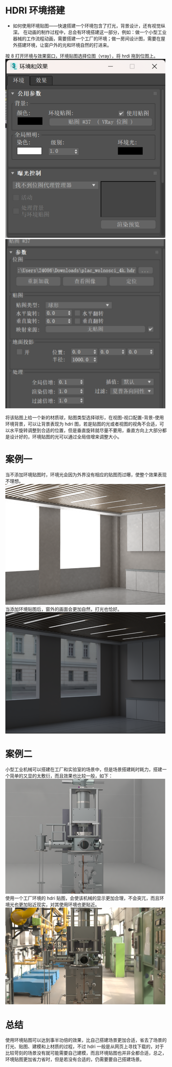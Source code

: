 # HDRI 环境搭建

- 如何使用环境贴图——快速搭建一个环境包含了打光，背景设计，还有视觉纵深。
  在动画的制作过程中，总会有环境搭建这一部分，例如：做一个小型工业器械的工作流程动画，需要搭建一个工厂的环境；做一房间设计图，需要在屋外搭建环境，让窗户外的光和环境自然的打进来。

按 8 打开环境与效果窗口，环境贴图选择位图（vray），将 hrdi 拖到位图上。
<img alt="设置图片" src="image.png" width="500">
<img alt="设置图片" src="image-1.png" width="500">

将该贴图上给一个新的材质球，贴图类型选择球形，在视图-视口配置-背景-使用环境背景，可以让背景表现为 hdri 图，若是贴图的光或者视图的视角不合适，可以水平旋转调整到合适的位置，但是垂直旋转就尽量不要用，垂直方向上大部分都是设计好的，环境贴图的光可以通过全局倍增来调整大小。

# 案例一

当不添加环境贴图时，环境光会因为外界没有相应的贴图而过曝，使整个效果表现不理想。
<img alt="设置图片" src="image-2.png" width="500">
当添加环境贴图后，窗外的画面会更加自然，打光也恰好。
<img alt="设置图片" src="image-3.png" width="500">

# 案例二

小型工业机械可以搭建在工厂和实验室的场景中，但是场景搭建耗时耗力，搭建一个简单的又显的太敷衍，而且效果也比较一般，如下：
<img alt="设置图片" src="image-4.png" width="500">
使用一个工厂环境的 hdri 贴图，会使该机械的显示更加合理，不会突兀，而且环境光也更加贴近现实，对其使用环境也更贴近。
<img alt="设置图片" src="image-5.png" width="500">

# 总结

使用环境贴图可以达到事半功倍的效果，比自己搭建场景更加合适，省去了场景的打光、贴图、建模和上材质的过程，不过 hdri 一般是从网页上寻找下载的，对于比较苛刻的场景没有就可能需要自己建模，而且环境贴图也并非全都合适，总之，环境贴图更加省力省时，但是若没有合适的，仍需要要自己搭建场景。
